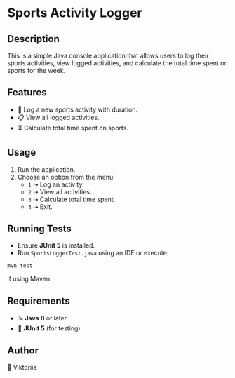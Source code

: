 # Sports Activity Logger

## Description
This is a simple Java console application that allows users to log their sports activities, view logged activities, and calculate the total time spent on sports for the week.

## Features
- 📌 Log a new sports activity with duration.
- 📋 View all logged activities.
- ⏳ Calculate total time spent on sports.

## Usage
1. Run the application.
2. Choose an option from the menu:
   - `1` ➝ Log an activity.
   - `2` ➝ View all activities.
   - `3` ➝ Calculate total time spent.
   - `4` ➝ Exit.

## Running Tests
- Ensure **JUnit 5** is installed.
- Run `SportsLoggerTest.java` using an IDE or execute: 
```
mvn test
```
  
  if using Maven.

## Requirements
- ☕ **Java 8** or later
- 🧪 **JUnit 5** (for testing)

## Author
📌 Viktoriia

